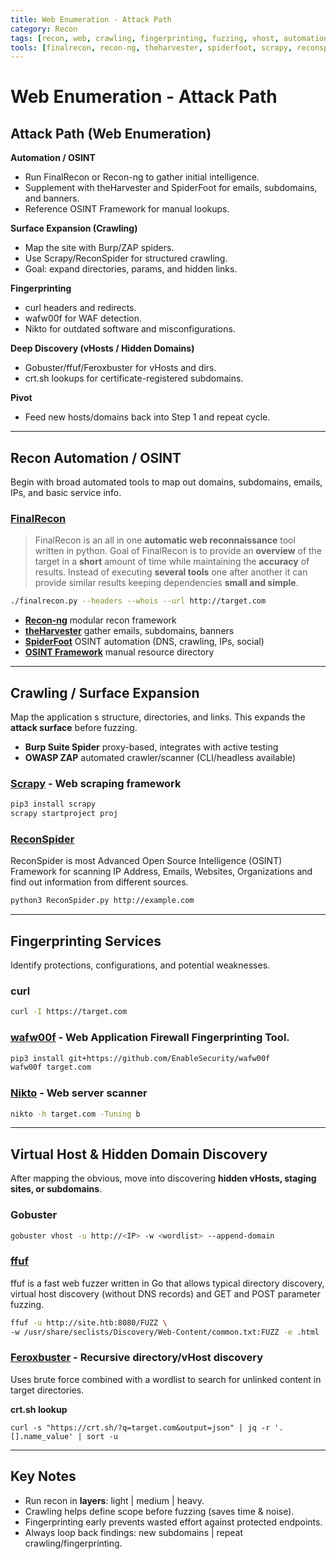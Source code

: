```yaml
---
title: Web Enumeration - Attack Path
category: Recon
tags: [recon, web, crawling, fingerprinting, fuzzing, vhost, automation]
tools: [finalrecon, recon-ng, theharvester, spiderfoot, scrapy, reconspider, nikto, wafw00f, gobuster, ffuf, feroxbuster, burp, zap]
---
```


# Web Enumeration - Attack Path

## Attack Path (Web Enumeration)

**Automation / OSINT**  

- Run FinalRecon or Recon-ng to gather initial intelligence.  
- Supplement with theHarvester and SpiderFoot for emails, subdomains, and banners.  
- Reference OSINT Framework for manual lookups.  

**Surface Expansion (Crawling)**  

- Map the site with Burp/ZAP spiders.  
- Use Scrapy/ReconSpider for structured crawling.  
- Goal: expand directories, params, and hidden links.  

**Fingerprinting**  

- curl headers and redirects.  
- wafw00f for WAF detection.  
- Nikto for outdated software and misconfigurations.  

**Deep Discovery (vHosts / Hidden Domains)**  

- Gobuster/ffuf/Feroxbuster for vHosts and dirs.  
- crt.sh lookups for certificate-registered subdomains.  

**Pivot**  
- Feed new hosts/domains back into Step 1 and repeat cycle.  

------

## Recon Automation / OSINT
Begin with broad automated tools to map out domains, subdomains, emails, IPs, and basic service info.

### **[FinalRecon](https://github.com/thewhiteh4t/FinalRecon)**

>FinalRecon is an all in one **automatic web reconnaissance** tool written in python. Goal of FinalRecon is to provide an **overview** of the target in a **short** amount of time while maintaining the **accuracy** of results. Instead of executing **several tools** one after another it can provide similar results keeping dependencies **small and simple**.

```bash
./finalrecon.py --headers --whois --url http://target.com
```

- **[Recon-ng](https://github.com/lanmaster53/recon-ng)**   modular recon framework
- **[theHarvester](https://github.com/laramies/theHarvester)**   gather emails, subdomains, banners
- **[SpiderFoot](https://github.com/smicallef/spiderfoot)**   OSINT automation (DNS, crawling, IPs, social)
- **[OSINT Framework](https://osintframework.com/)**   manual resource directory

------

## Crawling / Surface Expansion

Map the application s structure, directories, and links. This expands the **attack surface** before fuzzing.

- **Burp Suite Spider**   proxy-based, integrates with active testing
- **OWASP ZAP**   automated crawler/scanner (CLI/headless available)

### **[Scrapy](https://github.com/scrapy/scrapy)** - Web scraping framework

```bash
pip3 install scrapy
scrapy startproject proj
```

### **[ReconSpider](https://github.com/bhavsec/reconspider)**

ReconSpider is most Advanced Open Source Intelligence (OSINT) Framework  for scanning IP Address, Emails, Websites, Organizations and find out  information from different sources.

```bash
python3 ReconSpider.py http://example.com
```

------

## Fingerprinting Services

Identify protections, configurations, and potential weaknesses.

### **curl**

```bash
curl -I https://target.com
```

### [**wafw00f**](https://github.com/EnableSecurity/wafw00f) - Web Application Firewall Fingerprinting Tool.

```bash
pip3 install git+https://github.com/EnableSecurity/wafw00f
wafw00f target.com
```

### **[Nikto](https://github.com/sullo/nikto)** - Web server scanner

```bash
nikto -h target.com -Tuning b
```

------

## Virtual Host & Hidden Domain Discovery

After mapping the obvious, move into discovering **hidden vHosts, staging sites, or subdomains**.

### **Gobuster**

```bash
gobuster vhost -u http://<IP> -w <wordlist> --append-domain
```

### **[ffuf](https://github.com/ffuf/ffuf)**

ffuf is a fast web fuzzer written in Go that allows typical directory discovery, virtual host discovery (without DNS records) and GET and POST parameter fuzzing.

```bash
ffuf -u http://site.htb:8080/FUZZ \
-w /usr/share/seclists/Discovery/Web-Content/common.txt:FUZZ -e .html
```

### **[Feroxbuster](https://github.com/epi052/feroxbuster)**  - Recursive directory/vHost discovery

Uses brute force combined with a wordlist to search for unlinked content in target directories. 

**crt.sh lookup**

```
curl -s "https://crt.sh/?q=target.com&output=json" | jq -r '.[].name_value' | sort -u
```

------

## Key Notes

- Run recon in **layers**: light | medium | heavy.
- Crawling helps define scope before fuzzing (saves time & noise).
- Fingerprinting early prevents wasted effort against protected endpoints.
- Always loop back findings: new subdomains | repeat crawling/fingerprinting.